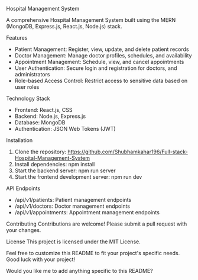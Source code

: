 

Hospital Management System

A comprehensive Hospital Management System built using the MERN (MongoDB, Express.js, React.js, Node.js) stack.

Features
- Patient Management: Register, view, update, and delete patient records
- Doctor Management: Manage doctor profiles, schedules, and availability
- Appointment Management: Schedule, view, and cancel appointments
- User Authentication: Secure login and registration for doctors, and administrators
- Role-based Access Control: Restrict access to sensitive data based on user roles

Technology Stack
- Frontend: React.js,  CSS
- Backend: Node.js, Express.js
- Database: MongoDB
- Authentication: JSON Web Tokens (JWT)

Installation
1. Clone the repository: https://github.com/Shubhamkahar196/Full-stack-Hospital-Management-System
2. Install dependencies: npm install
3. Start the backend server: npm run server
4. Start the frontend development server: npm run dev

API Endpoints
- /api/v1/patients: Patient management endpoints
- /api/v1/doctors: Doctor management endpoints
- /api/v1/appointments: Appointment management endpoints


Contributing
Contributions are welcome! Please submit a pull request with your changes.

License
This project is licensed under the MIT License.

Feel free to customize this README to fit your project's specific needs. Good luck with your project!

Would you like me to add anything specific to this README?
